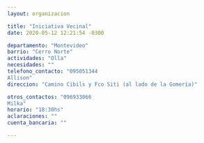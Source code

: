 ```yaml
---
layout: organizacion

title: "Iniciativa Vecinal"
date: 2020-05-12 12:21:54 -0300

departamento: "Montevideo"
barrio: "Cerro Norte"
actividades: "Olla"
necesidades: ""
telefono_contacto: "095051344
Allison"
direccion: "Camino Cibils y Fco Siti (al lado de la Gomería)"

otros_contactos: "096933066
Milka"
horario: "18:30hs"
aclaraciones: ""
cuenta_bancaria: ""

---
```

